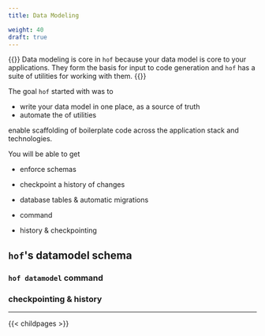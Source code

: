 ```yaml
---
title: Data Modeling

weight: 40
draft: true
---
```


{{<lead>}}
Data modeling is core in `hof` because
your data model is core to your applications.
They form the basis for input to code generation and
`hof` has a suite of utilities for working with them.
{{</lead>}}

The goal `hof` started with was to 

- write your data model in one place, as a source of truth
- automate the  of utilities 



enable scaffolding
of boilerplate code across the application stack and technologies.


You will be able to get

- enforce schemas
- checkpoint a history of changes
- database tables & automatic migrations


- command
- history & checkpointing

## `hof`'s datamodel schema

### `hof datamodel` command

### checkpointing & history

---

{{< childpages >}}

